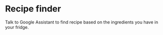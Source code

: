 # Recipe finder

Talk to Google Assistant to find recipe based on the ingredients you have in your fridge.

